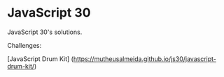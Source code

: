 # JavaScript 30
JavaScript 30's solutions.

Challenges:

[JavaScript Drum Kit] (https://mutheusalmeida.github.io/js30/javascript-drum-kit/)
